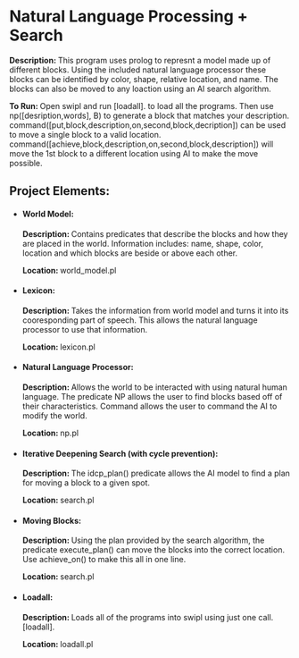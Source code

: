 <h1>Natural Language Processing + Search</h1>
<p><b>Description: </b>This program uses prolog to represnt a model made up of different blocks. Using the included natural language processor these blocks can be identified by color, shape, relative location, and name. The blocks can also be moved to any loaction using an AI search algorithm. </p>
<p><b>To Run: </b>Open swipl and run [loadall]. to load all the programs. Then use np([desription,words], B) to generate a block that matches your description. command([put,block,description,on,second,block,decription]) can be used to move a single block to a valid location. command([achieve,block,description,on,second,block,description]) will move the 1st block to a different location using AI to make the move possible. </p>

<h2>Project Elements: </h2>
<ul>
  <li>
    <h4>World Model:</h4>
    <p><b>Description: </b>Contains predicates that describe the blocks and how they are placed in the world. Information includes: name, shape, color, location and which blocks are beside or above each other. </p>
    <p><b>Location: </b>world_model.pl</p>
  </li>
  <li>
    <h4>Lexicon: </h4>
    <p><b>Description: </b>Takes the information from world model and turns it into its cooresponding part of speech. This allows the natural language processor to use that information. </p>
    <p><b>Location: </b>lexicon.pl</p>
  </li>
  
  <li>
    <h4>Natural Language Processor: </h4>
    <p><b>Description: </b>Allows the world to be interacted with using natural human language. The predicate NP allows the user to find blocks based off of their characteristics. Command allows the user to command the AI to modify the world. </p>
    <p><b>Location: </b>np.pl</p>
  </li>
  <li>
    <h4>Iterative Deepening Search (with cycle prevention): </h4>
    <p><b>Description: </b>The idcp_plan() predicate allows the AI model to find a plan for moving a block to a given spot. </p>
    <p><b>Location: </b>search.pl</p>
  </li>
  <li>
    <h4>Moving Blocks: </h4>
    <p><b>Description: </b>Using the plan provided by the search algorithm, the predicate execute_plan() can move the blocks into the correct location. Use achieve_on() to make this all in one line. </p>
    <p><b>Location: </b>search.pl</p>
  </li>  
  <li>
    <h4>Loadall: </h4>
    <p><b>Description: </b>Loads all of the programs into swipl using just one call. [loadall]. </p>
    <p><b>Location: </b>loadall.pl</p>
  </li>
</ul>
